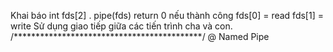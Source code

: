 Khai báo int fds[2] .
pipe(fds) return 0 nếu thành công 
fds[0] = read
fds[1] = write
Sử dụng giao tiếp giữa các tiến trình cha và con. 
/*******************************************/
@ Named Pipe
